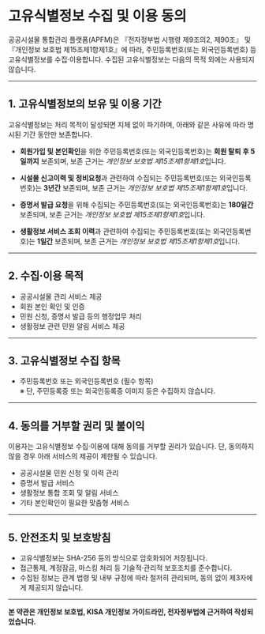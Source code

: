 # 고유식별정보 수집 및 이용 동의

공공시설물 통합관리 플랫폼(APFM)은 『전자정부법 시행령 제9조의2, 제90조』 및 『개인정보 보호법 제15조제1항제1호』에 따라, 주민등록번호(또는 외국인등록번호) 등 고유식별정보를 수집·이용합니다. 수집된 고유식별정보는 다음의 목적 외에는 사용되지 않습니다.

---

## 1. 고유식별정보의 보유 및 이용 기간

고유식별정보는 처리 목적이 달성되면 지체 없이 파기하며, 아래와 같은 사유에 따라 명시된 기간 동안만 보존합니다.

- **회원가입 및 본인확인**을 위한 주민등록번호(또는 외국인등록번호)는 **회원 탈퇴 후 5일까지** 보존되며, 보존 근거는 *개인정보 보호법 제15조제1항제1호*입니다.

- **시설물 신고이력 및 정비요청**과 관련하여 수집되는 주민등록번호(또는 외국인등록번호)는 **3년간** 보존되며, 보존 근거는 *개인정보 보호법 제15조제1항제1호*입니다.

- **증명서 발급 요청**을 위해 수집되는 주민등록번호(또는 외국인등록번호)는 **180일간** 보존되며, 보존 근거는 *개인정보 보호법 제15조제1항제1호*입니다.

- **생활정보 서비스 조회 이력**과 관련하여 수집되는 주민등록번호(또는 외국인등록번호)는 **1일간** 보존되며, 보존 근거는 *개인정보 보호법 제15조제1항제1호*입니다.

---

## 2. 수집·이용 목적

- 공공시설물 관리 서비스 제공  
- 회원 본인 확인 및 인증  
- 민원 신청, 증명서 발급 등의 행정업무 처리  
- 생활정보 관련 민원 알림 서비스 제공  

---

## 3. 고유식별정보 수집 항목

- 주민등록번호 또는 외국인등록번호 (필수 항목)  
※ 단, 주민등록증 또는 외국인등록증 이미지 등은 수집하지 않습니다.

---

## 4. 동의를 거부할 권리 및 불이익

이용자는 고유식별정보 수집·이용에 대해 동의를 거부할 권리가 있습니다. 단, 동의하지 않을 경우 아래 서비스의 제공이 제한될 수 있습니다.

- 공공시설물 민원 신청 및 이력 관리  
- 증명서 발급 서비스  
- 생활정보 통합 조회 및 알림 서비스  
- 기타 본인확인이 필요한 맞춤형 서비스  

---

## 5. 안전조치 및 보호방침

- 고유식별정보는 SHA-256 등의 방식으로 암호화되어 저장됩니다.  
- 접근통제, 계정잠금, 마스킹 처리 등 기술적·관리적 보호조치를 준수합니다.  
- 수집된 정보는 관계 법령 및 내부 규정에 따라 철저히 관리되며, 동의 없이 제3자에게 제공되지 않습니다.

---

 **본 약관은 개인정보 보호법, KISA 개인정보 가이드라인, 전자정부법에 근거하여 작성되었습니다.**
